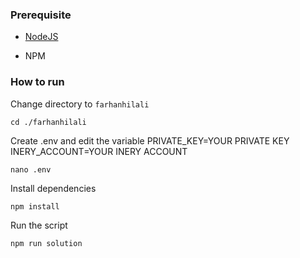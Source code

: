 ### Prerequisite

- [NodeJS](https://nodejs.org/en/)

- NPM



### How to run

Change directory to ```farhanhilali```

```shell
cd ./farhanhilali
```

Create .env and edit the variable
PRIVATE_KEY=YOUR PRIVATE KEY
INERY_ACCOUNT=YOUR INERY ACCOUNT

```shell
nano .env
```

Install dependencies

```shell
npm install
```

Run the script

```
npm run solution
```
